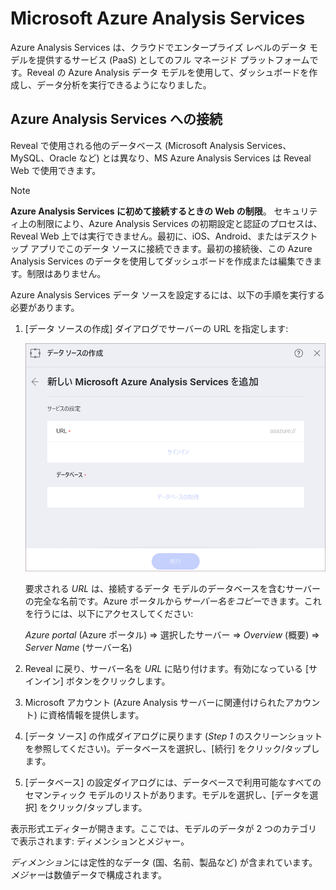 # Microsoft Azure Analysis Services

Azure Analysis Services は、クラウドでエンタープライズ レベルのデータ モデルを提供するサービス (PaaS) としてのフル マネージド プラットフォームです。Reveal の Azure Analysis データ モデルを使用して、ダッシュボードを作成し、データ分析を実行できるようになりました。
## Azure Analysis Services への接続

Reveal で使用される他のデータベース (Microsoft Analysis Services、MySQL、Oracle など) とは異なり、MS Azure Analysis Services は Reveal Web で使用できます。

>[!NOTE]
>**Azure Analysis Services に初めて接続するときの Web の制限**。
>セキュリティ上の制限により、Azure Analysis Services の初期設定と認証のプロセスは、Reveal Web 上では実行できません。最初に、iOS、Android、またはデスクトップ アプリでこのデータ ソースに接続できます。最初の接続後、この Azure Analysis Services のデータを使用してダッシュボードを作成または編集できます。制限はありません。

Azure Analysis Services データ ソースを設定するには、以下の手順を実行する必要があります。

1. [データ ソースの作成] ダイアログでサーバーの URL を指定します:

    <img src="images/configure-azure-analysis-services-data-source.png" alt="Configuring an azure analysis services connection" class="responsive-img"/>

    要求される _URL_ は、接続するデータ モデルのデータベースを含むサーバーの完全な名前です。Azure ポータルから*サーバー名をコピー*できます。これを行うには、以下にアクセスしてください:

    *Azure portal* (Azure ポータル) ⇒ 選択したサーバー ⇒ *Overview* (概要) ⇒ *Server Name* (サーバー名)

2. Reveal に戻り、サーバー名を _URL_ に貼り付けます。有効になっている [サインイン] ボタンをクリックします。 

3. Microsoft アカウント (Azure Analysis サーバーに関連付けられたアカウント) に資格情報を提供します。 

4. [データ ソース] の作成ダイアログに戻ります (*Step 1* のスクリーンショットを参照してください)。データベースを選択し、[続行] をクリック/タップします。

5. [データベース] の設定ダイアログには、データベースで利用可能なすべてのセマンティック モデルのリストがあります。モデルを選択し、[データを選択] をクリック/タップします。

表示形式エディターが開きます。ここでは、モデルのデータが 2 つのカテゴリで表示されます: ディメンションとメジャー。

*ディメンション*には定性的なデータ (国、名前、製品など) が含まれています。*メジャー*は数値データで構成されます。
